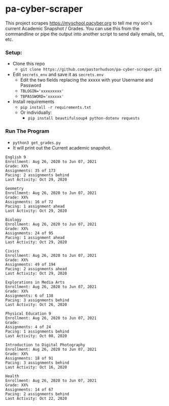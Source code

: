 # pa-cyber-scraper
This project scrapes https://myschool.pacyber.org to tell me my son's current Academic Snapshot / Grades.
You can use this from the commandline or pipe the output into another script to send daily emails, txt, etc.

### Setup:
- Clone this repo
    - `git clone https://github.com/pastorhudson/pa-cyber-scraper.git`
- Edit `secrets_env` and save it as `secrets.env`
    - Edit the two fields replacing the xxxxx with your Username and Password
    - `TBLOGIN='xxxxxxxxx'`
    - `TBPASSWORD='xxxxxx'`
- Install requirements
    - `pip install -r requirements.txt`
    - Or individually:
        - `pip install beautifulsoup4 python-dotenv requests`

### Run The Program
- `python3 get_grades.py` 
- It will print out the Current academic snapshot.

```
English 9
Enrollment: Aug 26, 2020 to Jun 07, 2021
Grade: XX%
Assignments: 35 of 173
Pacing: 2 assignments behind
Last Activity: Oct 29, 2020

Geometry
Enrollment: Aug 26, 2020 to Jun 07, 2021
Grade: XX%
Assignments: 16 of 72
Pacing: 1 assignment ahead
Last Activity: Oct 29, 2020

Biology
Enrollment: Aug 26, 2020 to Jun 07, 2021
Grade: XX%
Assignments: 24 of 95
Pacing: 1 assignment ahead
Last Activity: Oct 29, 2020

Civics
Enrollment: Aug 26, 2020 to Jun 07, 2021
Grade: XX%
Assignments: 49 of 194
Pacing: 2 assignments ahead
Last Activity: Oct 29, 2020

Explorations in Media Arts
Enrollment: Aug 26, 2020 to Jun 07, 2021
Grade: XX%
Assignments: 6 of 138
Pacing: 3 assignments behind
Last Activity: Oct 26, 2020

Physical Education 9
Enrollment: Aug 26, 2020 to Jun 07, 2021
Grade: 
Assignments: 4 of 24
Pacing: 1 assignments behind
Last Activity: Oct 08, 2020

Introduction to Digital Photography
Enrollment: Aug 26, 2020 to Jun 07, 2021
Grade: XX%
Assignments: 18 of 91
Pacing: 3 assignments behind
Last Activity: Oct 16, 2020

Health
Enrollment: Aug 26, 2020 to Jun 07, 2021
Grade: XX%
Assignments: 14 of 67
Pacing: 2 assignments behind
Last Activity: Oct 22, 2020
```